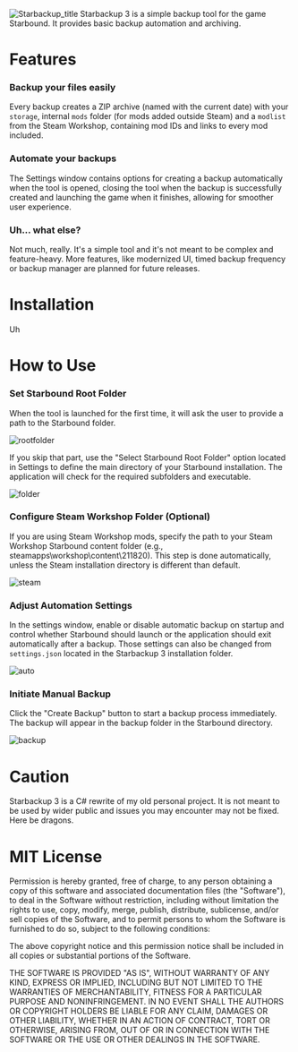 ![Starbackup_title](https://github.com/user-attachments/assets/9a104ce1-1130-4409-86fa-7cb774973162)
Starbackup 3 is a simple backup tool for the game Starbound. It provides basic backup automation and archiving.

# Features

### Backup your files easily
Every backup creates a ZIP archive (named with the current date) with your ```storage```, internal ```mods``` folder (for mods added outside Steam) and a ```modlist``` from the Steam Workshop, containing mod IDs and links to every mod included.  
### Automate your backups 
The Settings window contains options for creating a backup automatically when the tool is opened, closing the tool when the backup is successfully created and launching the game when it finishes, allowing for smoother user experience.
### Uh... what else?
Not much, really. It's a simple tool and it's not meant to be complex and feature-heavy. More features, like modernized UI, timed backup frequency or backup manager are planned for future releases.

# Installation
Uh

# How to Use
### Set Starbound Root Folder
When the tool is launched for the first time, it will ask the user to provide a path to the Starbound folder.

![rootfolder](https://github.com/user-attachments/assets/19caf2d2-e913-42a8-aa60-2485347fa085)

If you skip that part, use the "Select Starbound Root Folder" option located in Settings to define the main directory of your Starbound installation. The application will check for the required subfolders and executable.

![folder](https://github.com/user-attachments/assets/f6e291ac-e182-4360-a4b1-e5b8b981309a)

### Configure Steam Workshop Folder (Optional)
If you are using Steam Workshop mods, specify the path to your Steam Workshop Starbound content folder (e.g., steamapps\workshop\content\211820). This step is done automatically, unless the Steam installation directory is different than default.

![steam](https://github.com/user-attachments/assets/012507b3-aeb6-4814-96d6-ccd6afee61cf)

### Adjust Automation Settings
In the settings window, enable or disable automatic backup on startup and control whether Starbound should launch or the application should exit automatically after a backup. Those settings can also be changed from ```settings.json``` located in the Starbackup 3 installation folder.

![auto](https://github.com/user-attachments/assets/493969ba-0b9a-484b-bd8c-e57cb586a07e)

### Initiate Manual Backup
Click the "Create Backup" button to start a backup process immediately. The backup will appear in the backup folder in the Starbound directory.

![backup](https://github.com/user-attachments/assets/d869da23-3df4-4669-a1da-343b0c511462)


# Caution
Starbackup 3 is a C# rewrite of my old personal project. It is not meant to be used by wider public and issues you may encounter may not be fixed. Here be dragons.

# MIT License

Permission is hereby granted, free of charge, to any person obtaining a copy
of this software and associated documentation files (the "Software"), to deal
in the Software without restriction, including without limitation the rights
to use, copy, modify, merge, publish, distribute, sublicense, and/or sell
copies of the Software, and to permit persons to whom the Software is
furnished to do so, subject to the following conditions:

The above copyright notice and this permission notice shall be included in all
copies or substantial portions of the Software.

THE SOFTWARE IS PROVIDED "AS IS", WITHOUT WARRANTY OF ANY KIND, EXPRESS OR
IMPLIED, INCLUDING BUT NOT LIMITED TO THE WARRANTIES OF MERCHANTABILITY,
FITNESS FOR A PARTICULAR PURPOSE AND NONINFRINGEMENT. IN NO EVENT SHALL THE
AUTHORS OR COPYRIGHT HOLDERS BE LIABLE FOR ANY CLAIM, DAMAGES OR OTHER
LIABILITY, WHETHER IN AN ACTION OF CONTRACT, TORT OR OTHERWISE, ARISING FROM,
OUT OF OR IN CONNECTION WITH THE SOFTWARE OR THE USE OR OTHER DEALINGS IN THE
SOFTWARE.
